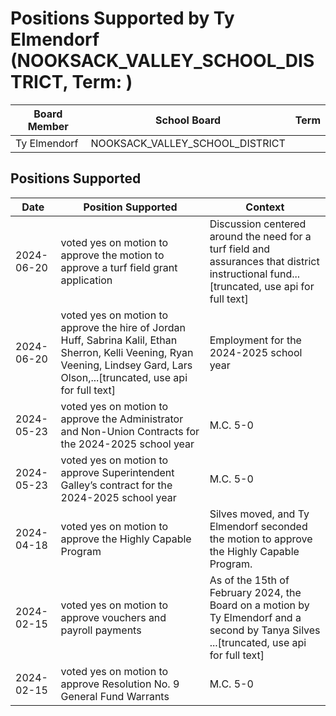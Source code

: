 # Positions Supported by Ty Elmendorf (NOOKSACK_VALLEY_SCHOOL_DISTRICT, Term: )

| Board Member | School Board | Term |
|--------------|--------------|------|
| Ty Elmendorf | NOOKSACK_VALLEY_SCHOOL_DISTRICT |  |

## Positions Supported

| Date       | Position Supported           | Context            |
|------------|------------------------------|--------------------|
| 2024-06-20 | voted yes on motion to approve the motion to approve a turf field grant application | Discussion centered around the need for a turf field and assurances that district instructional fund...[truncated, use api for full text] |
| 2024-06-20 | voted yes on motion to approve the hire of Jordan Huff, Sabrina Kalil, Ethan Sherron, Kelli Veening, Ryan Veening, Lindsey Gard, Lars Olson,...[truncated, use api for full text] | Employment for the 2024-2025 school year |
| 2024-05-23 | voted yes on motion to approve the Administrator and Non-Union Contracts for the 2024-2025 school year | M.C. 5-0 |
| 2024-05-23 | voted yes on motion to approve Superintendent Galley’s contract for the 2024-2025 school year | M.C. 5-0 |
| 2024-04-18 | voted yes on motion to approve the Highly Capable Program | Silves moved, and Ty Elmendorf seconded the motion to approve the Highly Capable Program. |
| 2024-02-15 | voted yes on motion to approve vouchers and payroll payments | As of the 15th of February 2024, the Board on a motion by Ty Elmendorf and a second by Tanya Silves ...[truncated, use api for full text] |
| 2024-02-15 | voted yes on motion to approve Resolution No. 9 General Fund Warrants | M.C. 5-0 |

